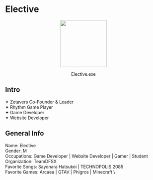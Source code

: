 # Elective
<p align="center">
  <img width="150" src="https://avatars.githubusercontent.com/u/137693283?s=400&u=efc4c51fa493c42e69d239488722ba702d7dc2c6">
</p>
<p align="center">Elective.exe</p>

## Intro
✦ Zetavers Co-Founder & Leader \
✦ Rhythm Game Player \
✦ Game Developer \
✦ Website Developer

## General Info
Name: Elective \
Gender: M \
Occupations: Game Developer | Website Developer | Gamer | Student \
Organization: TeamDFSX \
Favorite Songs: Sayonara Hatsukoi | TECHNOPOLIS 2085 \
Favorite Games: Arcaea | GTAV | Phigros | Minecraft \
